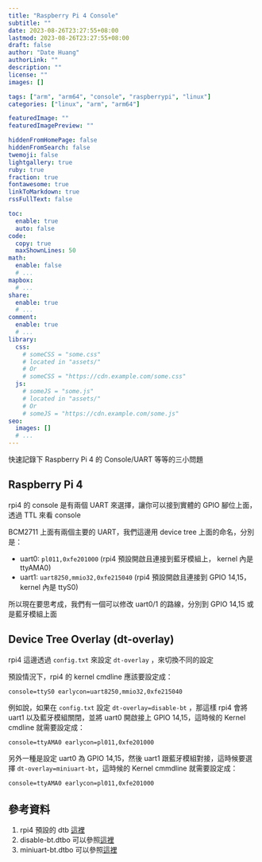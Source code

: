 ```yaml
---
title: "Raspberry Pi 4 Console"
subtitle: ""
date: 2023-08-26T23:27:55+08:00
lastmod: 2023-08-26T23:27:55+08:00
draft: false
author: "Date Huang"
authorLink: ""
description: ""
license: ""
images: []

tags: ["arm", "arm64", "console", "raspberrypi", "linux"]
categories: ["linux", "arm", "arm64"]

featuredImage: ""
featuredImagePreview: ""

hiddenFromHomePage: false
hiddenFromSearch: false
twemoji: false
lightgallery: true
ruby: true
fraction: true
fontawesome: true
linkToMarkdown: true
rssFullText: false

toc:
  enable: true
  auto: false
code:
  copy: true
  maxShownLines: 50
math:
  enable: false
  # ...
mapbox:
  # ...
share:
  enable: true
  # ...
comment:
  enable: true
  # ...
library:
  css:
    # someCSS = "some.css"
    # located in "assets/"
    # Or
    # someCSS = "https://cdn.example.com/some.css"
  js:
    # someJS = "some.js"
    # located in "assets/"
    # Or
    # someJS = "https://cdn.example.com/some.js"
seo:
  images: []
  # ...
---
```


快速記錄下 Raspberry Pi 4 的 Console/UART 等等的三小問題

<!--more-->

## Raspberry Pi 4

rpi4 的 console 是有兩個 UART 來選擇，讓你可以接到實體的 GPIO 腳位上面，透過 TTL 來看 console

BCM2711 上面有兩個主要的 UART，我們這邊用 device tree 上面的命名，分別是：
- uart0: `pl011,0xfe201000` (rpi4 預設開啟且連接到藍牙模組上， kernel 內是 ttyAMA0)
- uart1: `uart8250,mmio32,0xfe215040` (rpi4 預設開啟且連接到 GPIO 14,15， kernel 內是 ttyS0)

所以現在要思考成，我們有一個可以修改 uart0/1 的路線，分別到 GPIO 14,15 或是藍牙模組上面

## Device Tree Overlay (dt-overlay)

rpi4 這邊透過 `config.txt` 來設定 `dt-overlay` ，來切換不同的設定

預設情況下，rpi4 的 kernel cmdline 應該要設定成：
```
console=ttyS0 earlycon=uart8250,mmio32,0xfe215040
```

例如說，如果在 `config.txt` 設定 `dt-overlay=disable-bt` ，那這樣 rpi4 會將 uart1 以及藍牙模組關閉，並將 uart0 開啟接上 GPIO 14,15，這時候的 Kernel cmdline 就需要設定成：
```
console=ttyAMA0 earlycon=pl011,0xfe201000
```

另外一種是設定 uart0 為 GPIO 14,15，然後 uart1 跟藍牙模組對接，這時候要選擇 `dt-overlay=miniuart-bt`，這時候的 Kernel cmmdline 就需要設定成：

```
console=ttyAMA0 earlycon=pl011,0xfe201000
```

## 參考資料

1. rpi4 預設的 dtb [這裡](https://github.com/raspberrypi/linux/blob/655fc658a15ae7a6f37103754adb39ba52a9a14e/arch/arm/boot/dts/bcm2711-rpi-4-b.dts#L231)
2. disable-bt.dtbo 可以參照[這裡](https://github.com/raspberrypi/linux/blob/655fc658a15ae7a6f37103754adb39ba52a9a14e/arch/arm/boot/dts/overlays/disable-bt-overlay.dts)
3. miniuart-bt.dtbo 可以參照[這裡](https://github.com/raspberrypi/linux/blob/655fc658a15ae7a6f37103754adb39ba52a9a14e/arch/arm/boot/dts/overlays/miniuart-bt-overlay.dts)
